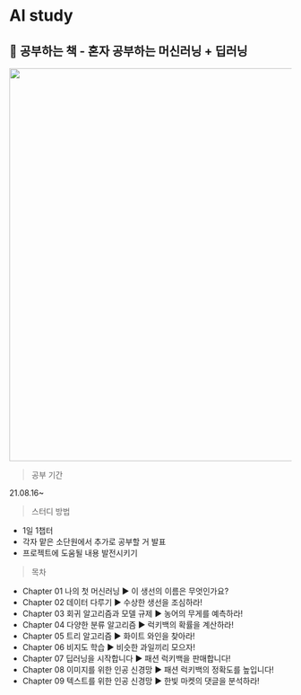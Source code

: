 # AI study
## 📕 공부하는 책 - 혼자 공부하는 머신러닝 + 딥러닝
<img src="https://www.google.com/url?sa=i&url=http%3A%2F%2Fwww.yes24.com%2FProduct%2FGoods%2F96024871&psig=AOvVaw2tmtkx_d1Us_ga9kkOkJNu&ust=1629567576877000&source=images&cd=vfe&ved=0CAsQjRxqFwoTCOids7eSwPICFQAAAAAdAAAAABAD" width="700">

> 공부 기간

21.08.16~

> 스터디 방법

- 1일 1챕터
- 각자 맡은 소단원에서 추가로 공부할 거 발표
- 프로젝트에 도움될 내용 발전시키기

> 목차

- Chapter 01 나의 첫 머신러닝 ▶ 이 생선의 이름은 무엇인가요?
- Chapter 02 데이터 다루기 ▶ 수상한 생선을 조심하라!
- Chapter 03 회귀 알고리즘과 모델 규제 ▶ 농어의 무게를 예측하라!
- Chapter 04 다양한 분류 알고리즘 ▶ 럭키백의 확률을 계산하라!
- Chapter 05 트리 알고리즘 ▶ 화이트 와인을 찾아라!
- Chapter 06 비지도 학습 ▶ 비슷한 과일끼리 모으자!
- Chapter 07 딥러닝을 시작합니다 ▶ 패션 럭키백을 판매합니다!
- Chapter 08 이미지를 위한 인공 신경망 ▶ 패션 럭키백의 정확도를 높입니다!
- Chapter 09 텍스트를 위한 인공 신경망 ▶ 한빛 마켓의 댓글을 분석하라!
